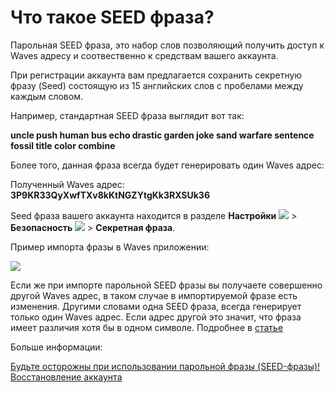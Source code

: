 # Что такое SEED фраза?

Парольная SEED фраза, это набор слов позволяющий получить доступ к Waves адресу и соотвественно к средствам вашего аккаунта.

При регистрации аккаунта вам предлагается сохранить секретную фразу (Seed) состоящую из 15 английских слов с пробелами между каждым словом.

Например, стандартная SEED фраза выглядит вот так:

**uncle push human bus echo drastic garden joke sand warfare sentence fossil title color combine**

Более того, данная фраза всегда будет генерировать один Waves адрес:

Полученный Waves адрес: **3P9KR33QyXwfTXv8kKtNGZYtgKk3RXSUk36**

Seed фраза вашего аккаунта находится в разделе **Настройки** ![](/_assets/seed_phrase_02.png) > **Безопасность** ![](/_assets/seed_phrase_03.png) > **Секретная фраза**.

Пример импорта фразы в Waves приложении:

![](/_assets/seed_phrase_01.png)

Если же при импорте парольной SEED фразы вы получаете совершенно другой Waves адрес, в таком случае в импортируемой фразе есть изменения. Другими словами одна SEED фраза, всегда генерирует только один Waves адрес. Если адрес другой это значит, что фраза имеет различия хотя бы в одном символе. Подробнее в [статье](/waves-client/frequently-asked-questions-faq/account-management/one-seed.md)

Больше информации:

[Будьте осторожны при использовании парольной фразы (SEED-фразы)!](/waves-client/security/safe-place.md)
[Восстановление аккаунта](/waves-client/account-management/restore-an-account.md)
